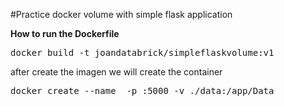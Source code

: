#Practice docker volume with simple flask application

**How to run the Dockerfile**

<pre>docker build -t joandatabrick/simpleflaskvolume:v1</pre>

<p>after create the imagen we will create the container</p>

<pre>docker create --name <containername> -p <yourport>:5000 -v ./data:/app/Data
